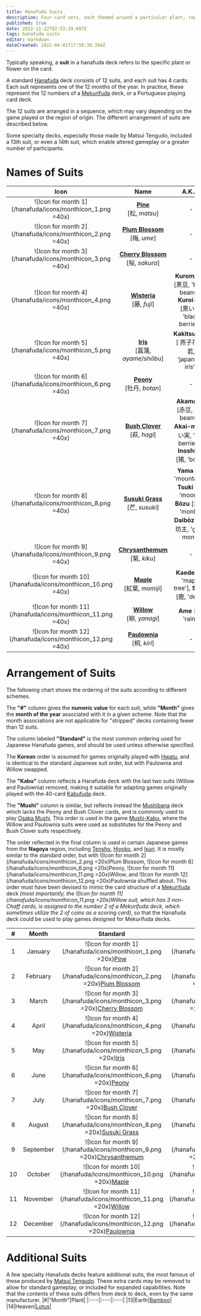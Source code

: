 ```yaml
---
title: Hanafuda Suits
description: Four-card sets, each themed around a particular plant, representing a specific month or number
published: true
date: 2022-11-22T02:53:29.697Z
tags: hanafuda suits
editor: markdown
dateCreated: 2022-04-01T17:56:39.394Z
---
```


Typically speaking, a **suit** in a hanafuda deck refers to the specific plant or flower on the card.

A standard [Hanafuda](/en/hanafuda) deck consists of 12 suits, and each suit has 4 cards. Each suit represents one of the 12 months of the year. In practice, these represent the 12 numbers of a [Mekurifuda](/en/mekurifuda) deck, or a Portuguese playing card deck.

The 12 suits are arranged in a sequence, which may vary depending on the game played or the region of origin. The different arrangement of suits are described below.

Some specialty decks, especially those made by Matsui Tengudo, included a 13th suit, or even a 14th suit, which enable altered gameplay or a greater number of participants.

# Names of Suits

|Icon|Name|A.K.A.|
|:---:|:---:|:---:|
|![Icon for month 1](/hanafuda/icons/monthicon_1.png =40x)|[**Pine**](/en/hanafuda/suits/pine)</br>[松, *matsu*]|-|
|![Icon for month 2](/hanafuda/icons/monthicon_2.png =40x)|[**Plum Blossom**](/en/hanafuda/suits/plum-blossom)</br>[梅, *ume*]|-|
|![Icon for month 3](/hanafuda/icons/monthicon_3.png =40x)|[**Cherry Blossom**](/en/hanafuda/suits/cherry-blossom)</br>[桜, *sakura*]|-|
|![Icon for month 4](/hanafuda/icons/monthicon_4.png =40x)|[**Wisteria**](/en/hanafuda/suits/wisteria)</br>[藤, *fuji*]|**Kuromame** [黒豆, 'black beans'], **Kuroi-mi** [黒い実, 'black berries']|
|![Icon for month 5](/hanafuda/icons/monthicon_5.png =40x)|[**Iris**](/en/hanafuda/suits/iris)</br>[菖蒲, *ayame*/*shōbu*]|**Kakitsubata** [ 燕子花/杜若, 'japanese iris']|
|![Icon for month 6](/hanafuda/icons/monthicon_6.png =40x)|[**Peony**](/en/hanafuda/suits/peony)</br>[牡丹, *botan*]|-|
|![Icon for month 7](/hanafuda/icons/monthicon_7.png =40x)|[**Bush Clover**](/en/hanafuda/suits/bush-clover)</br>[萩, *hagi*]|**Akamame** [赤豆, 'red beans'], **Akai-mi** [赤い実, 'red berries'], **Inoshishi** [猪, 'boar']|
|![Icon for month 8](/hanafuda/icons/monthicon_8.png =40x)|[**Susuki Grass**](/en/hanafuda/suits/susuki-grass)</br>[芒, *susuki*]|**Yama** [山, 'mountain'], **Tsuki** [月, 'moon'], **Bōzu** [坊主, 'monk'], **Daibōzu** [大坊主, 'great monk]|
|![Icon for month 9](/hanafuda/icons/monthicon_9.png =40x)|[**Chrysanthemum**](/en/hanafuda/suits/chrysanthemum)</br>[菊, *kiku*]|-|
|![Icon for month 10](/hanafuda/icons/monthicon_10.png =40x)|[**Maple**](/en/hanafuda/suits/maple)</br>[紅葉, *momiji*]|**Kaede** [楓, 'maple tree'], **Shika** [鹿, 'deer']|
|![Icon for month 11](/hanafuda/icons/monthicon_11.png =40x)|[**Willow**](/en/hanafuda/suits/willow)</br>[柳, *yanagi*]|**Ame** [雨, 'rain']|
|![Icon for month 12](/hanafuda/icons/monthicon_12.png =40x)|[**Paulownia**](/en/hanafuda/suits/paulownia)</br>[桐, *kiri*]|-|

# Arrangement of Suits
The following chart shows the ordering of the suits according to different schemes. 

The **"#"** column gives the **numeric value** for each suit, while **"Month"** gives the **month of the year** associated with it in a given scheme. Note that the month associations are not applicable for "stripped" decks containing fewer than 12 suits.

The column labeled **"Standard"** is the most common ordering used for Japanese Hanafuda games, and should be used unless otherwise specified. 

The **Korean** order is assumed for games originally played with [Hwatu](/en/hanafuda/hwatu), and is identical to the standard Japanese suit order, but with Paulownia and Willow swapped.

The **"Kabu"** column reflects a Hanafuda deck with the last two suits (Willow and Paulownia) removed, making it suitable for adapting games originally played with the 40-card [Kabufuda](/en/kabufuda) deck. 

The **"Mushi"** column is similar, but reflects instead the [Mushibana](/en/hanafuda/patterns/mushibana) deck which lacks the Peony and Bush Clover cards, and is commonly used to play [Osaka Mushi](/en/hanafuda/games/mushi). This order is used in the game [Mushi-Kabu](/en/kabufuda/games/kyo-kabu#mushi-kabu-kyo-kabu-variant), where the Willow and Paulownia suits were used as substitutes for the Peony and Bush Clover suits respectively.

The order reflected in the final column is used in certain Japanese games from the **Nagoya** region, including [Tensho](/en/hanafuda/games/tensho), [Hiyoko](/en/hanafuda/games/hiyoko), and [Isuri](/en/hanafuda/games/hiyoko#isuri-hiyoko-variant). It is mostly similar to the standard order, but with ![Icon for month 2](/hanafuda/icons/monthicon_2.png =20x)Plum Blossom, ![Icon for month 6](/hanafuda/icons/monthicon_6.png =20x)Peony, ![Icon for month 11](/hanafuda/icons/monthicon_11.png =20x)Willow, and ![Icon for month 12](/hanafuda/icons/monthicon_12.png =20x)Paulownia shuffled about. This order must have been devised to mimic the card structure of a [Mekurifuda](/en/mekurifuda) deck *(most importantly, the ![Icon for month 11](/hanafuda/icons/monthicon_11.png =20x)Willow suit, which has 3 non-Chaff cards, is assigned to the number 2 of a Mekurifuda deck, which sometimes utilize the 2 of coins as a scoring card)*, so that the Hanafuda deck could be used to play games designed for Mekurifuda decks.

|#|Month|Standard|Korean|Kabu|Mushi|Nagoya|
|:---:|:---:|:---:|:---:|:---:|:---:|:---:|
|1|January|![Icon for month 1](/hanafuda/icons/monthicon_1.png =20x)[Pine](/en/hanafuda/suits/pine)|![Icon for month 1](/hanafuda/icons/monthicon_1.png =20x)Pine|![Icon for month 1](/hanafuda/icons/monthicon_1.png =20x)Pine|![Icon for month 1](/hanafuda/icons/monthicon_1.png =20x)Pine|![Icon for month 1](/hanafuda/icons/monthicon_1.png =20x)Pine|
|2|February|![Icon for month 2](/hanafuda/icons/monthicon_2.png =20x)[Plum Blossom](/en/hanafuda/suits/plum-blossom)|![Icon for month 2](/hanafuda/icons/monthicon_2.png =20x)Plum Blossom|![Icon for month 2](/hanafuda/icons/monthicon_2.png =20x)Plum Blossom|![Icon for month 2](/hanafuda/icons/monthicon_2.png =20x)Plum Blossom|![Icon for month 11](/hanafuda/icons/monthicon_11.png =20x)Willow|
|3|March|![Icon for month 3](/hanafuda/icons/monthicon_3.png =20x)[Cherry Blossom](/en/hanafuda/suits/cherry-blossom)|![Icon for month 3](/hanafuda/icons/monthicon_3.png =20x)Cherry Blossom|![Icon for month 3](/hanafuda/icons/monthicon_3.png =20x)Cherry Blossom|![Icon for month 3](/hanafuda/icons/monthicon_3.png =20x)Cherry Blossom|![Icon for month 3](/hanafuda/icons/monthicon_3.png =20x)Cherry Blossom|
|4|April|![Icon for month 4](/hanafuda/icons/monthicon_4.png =20x)[Wisteria](/en/hanafuda/suits/wisteria)|![Icon for month 4](/hanafuda/icons/monthicon_4.png =20x)Wisteria|![Icon for month 4](/hanafuda/icons/monthicon_4.png =20x)Wisteria|![Icon for month 4](/hanafuda/icons/monthicon_4.png =20x)Wisteria|![Icon for month 4](/hanafuda/icons/monthicon_4.png =20x)Wisteria|
|5|May|![Icon for month 5](/hanafuda/icons/monthicon_5.png =20x)[Iris](/en/hanafuda/suits/iris)|![Icon for month 5](/hanafuda/icons/monthicon_5.png =20x)Iris|![Icon for month 5](/hanafuda/icons/monthicon_5.png =20x)Iris|![Icon for month 5](/hanafuda/icons/monthicon_5.png =20x)Iris|![Icon for month 5](/hanafuda/icons/monthicon_5.png =20x)Iris|
|6|June|![Icon for month 6](/hanafuda/icons/monthicon_6.png =20x)[Peony](/en/hanafuda/suits/peony)|![Icon for month 6](/hanafuda/icons/monthicon_6.png =20x)Peony|![Icon for month 6](/hanafuda/icons/monthicon_6.png =20x)Peony|![Icon for month 11](/hanafuda/icons/monthicon_11.png =20x)Willow|![Icon for month 12](/hanafuda/icons/monthicon_12.png =20x)Paulownia|
|7|July|![Icon for month 7](/hanafuda/icons/monthicon_7.png =20x)[Bush Clover](/en/hanafuda/suits/bush-clover)|![Icon for month 7](/hanafuda/icons/monthicon_7.png =20x)Bush Clover|![Icon for month 7](/hanafuda/icons/monthicon_7.png =20x)Bush Clover|![Icon for month 12](/hanafuda/icons/monthicon_12.png =20x)Paulownia|![Icon for month 7](/hanafuda/icons/monthicon_7.png =20x)Bush Clover|
|8|August|![Icon for month 8](/hanafuda/icons/monthicon_8.png =20x)[Susuki Grass](/en/hanafuda/suits/susuki-grass)|![Icon for month 8](/hanafuda/icons/monthicon_8.png =20x)Susuki Grass|![Icon for month 8](/hanafuda/icons/monthicon_8.png =20x)Susuki Grass|![Icon for month 8](/hanafuda/icons/monthicon_8.png =20x)Susuki Grass|![Icon for month 8](/hanafuda/icons/monthicon_8.png =20x)Susuki Grass|
|9|September|![Icon for month 9](/hanafuda/icons/monthicon_9.png =20x)[Chrysanthemum](/en/hanafuda/suits/chrysanthemum)|![Icon for month 9](/hanafuda/icons/monthicon_9.png =20x)Chrysanthemum|![Icon for month 9](/hanafuda/icons/monthicon_9.png =20x)Chrysanthemum|![Icon for month 9](/hanafuda/icons/monthicon_9.png =20x)Chrysanthemum|![Icon for month 9](/hanafuda/icons/monthicon_9.png =20x)Chrysanthemum|
|10|October|![Icon for month 10](/hanafuda/icons/monthicon_10.png =20x)[Maple](/en/hanafuda/suits/maple)|![Icon for month 10](/hanafuda/icons/monthicon_10.png =20x)Maple|![Icon for month 10](/hanafuda/icons/monthicon_10.png =20x)Maple|![Icon for month 10](/hanafuda/icons/monthicon_10.png =20x)Maple|![Icon for month 10](/hanafuda/icons/monthicon_10.png =20x)Maple|
|11|November|![Icon for month 11](/hanafuda/icons/monthicon_11.png =20x)[Willow](/en/hanafuda/suits/willow)|![Icon for month 12](/hanafuda/icons/monthicon_12.png =20x)Paulownia|-|-|![Icon for month 6](/hanafuda/icons/monthicon_6.png =20x)Peony|
|12|December|![Icon for month 12](/hanafuda/icons/monthicon_12.png =20x)[Paulownia](/en/hanafuda/suits/paulownia)|![Icon for month 11](/hanafuda/icons/monthicon_11.png =20x)Willow|-|-|![Icon for month 2](/hanafuda/icons/monthicon_2.png =20x)Plum Blossom|

# Additional Suits
A few specialty Hanafuda decks feature additional suits, the most famous of these produced by [Matsui Tengudo](/en/hanafuda/manufacturers/matsui-tengudo). These extra cards may be removed to allow for standard gameplay, or included for expanded capabilities. Note that the contents of these suits differs from deck to deck, even by the same manufacturer.
|#|"Month"|Plant|
|:---:|:---:|:---:|
|13|Earth|[Bamboo](/en/hanafuda/suits/bamboo)|
|14|Heaven|[Lotus](/en/hanafuda/suits/lotus)|

